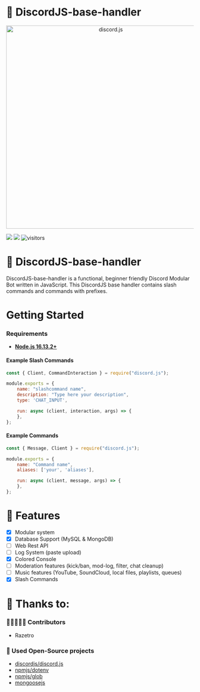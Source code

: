 # 💾 DiscordJS-base-handler

<div align="center">
    <a href="https://discord.js.org"><img src="https://discord.js.org/static/logo.svg" width="546" alt="discord.js" /></a>
</div>

![](https://img.shields.io/badge/Code-JavaScript-informational?style=flat&logo=javascript&logoColor=white&color=6aa6f8)
![](https://img.shields.io/badge/npm-v.16.13.2-informational?style=flat&logo=npm&logoColor=white&color=6aa6f8)
![visitors](https://visitor-badge.laobi.icu/badge?page_id=razetro.probelmadmin-moderation-bot)

# 💾 DiscordJS-base-handler
DiscordJS-base-handler is a functional, beginner friendly Discord Modular Bot written in JavaScript. This DiscordJS base handler contains slash commands and commands with prefixes.

# Getting Started
### Requirements
* [**Node.js 16.13.2+**](https://nodejs.org/en/)

#### Example Slash Commands
```js
const { Client, CommandInteraction } = require("discord.js");

module.exports = {
    name: "slashcommand name",
    description: "Type here your description",
    type: 'CHAT_INPUT',

    run: async (client, interaction, args) => {
    },
};
```

#### Example Commands
```js
const { Message, Client } = require("discord.js");

module.exports = {
    name: "Command name",
    aliases: ['your', 'aliases'],

    run: async (client, message, args) => {
    },
};
```

# 📑 Features
- [x] Modular system
- [X] Database Support (MySQL & MongoDB)
- [ ] Web Rest API
- [ ] Log System (paste upload)
- [x] Colored Console
- [ ] Moderation features (kick/ban, mod-log, filter, chat cleanup)
- [ ] Music features (YouTube, SoundCloud, local files, playlists, queues)
- [X] Slash Commands

# 🙏 Thanks to:
### 🧑🏻‍🤝‍🧑🏻 Contributors
* Razetro
### 🚧 Used Open-Source projects
* [discordjs/discord.js](https://github.com/discordjs/discord.js)
* [npmjs/dotenv](https://www.npmjs.com/package/dotenv)
* [npmjs/glob](https://www.npmjs.com/package/glob)
* [mongoosejs](https://mongoosejs.com/docs/)
